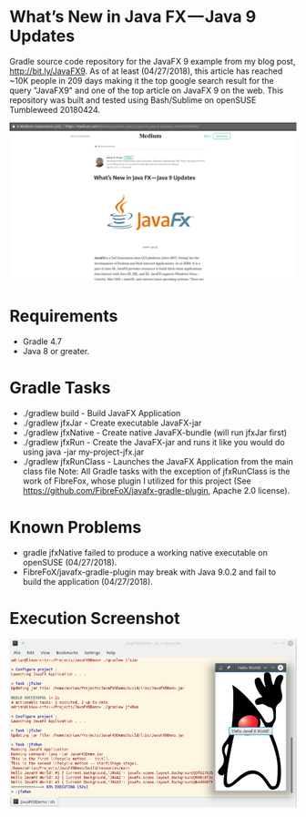 # What’s New in Java FX — Java 9 Updates
Gradle source code repository for the JavaFX 9 example from my blog post, http://bit.ly/JavaFX9.
As of at least (04/27/2018), this article has reached ~10K people in 209 days making it the top google search result for the query "JavaFX9" and one of the top article on JavaFX 9 on the web. This repository was built and tested using Bash/Sublime on openSUSE Tumbleweed 20180424.

![alt text](https://raw.githubusercontent.com/afinlay5/JavaFX9/master/blog.png)

# Requirements
- Gradle 4.7 
- Java 8 or greater.

# Gradle Tasks
- ./gradlew build - Build JavaFX Application
- ./gradlew jfxJar - Create executable JavaFX-jar
- ./gradlew jfxNative - Create native JavaFX-bundle (will run jfxJar first)
- ./gradlew jfxRun - Create the JavaFX-jar and runs it like you would do using java -jar my-project-jfx.jar
- ./gradlew jfxRunClass - Launches the JavaFX Application from the main class file
Note: All Gradle tasks with the exception of jfxRunClass is the work of FibreFox, whose plugin I utilized for this project (See https://github.com/FibreFoX/javafx-gradle-plugin, Apache 2.0 license).

# Known Problems
- gradle jfxNative failed to produce a working native executable on openSUSE (04/27/2018).
- FibreFoX/javafx-gradle-plugin may break with Java 9.0.2 and fail to build the application (04/27/2018).

# Execution Screenshot
![alt text](https://raw.githubusercontent.com/afinlay5/JavaFX9/master/gradle_jfxRun.png)
